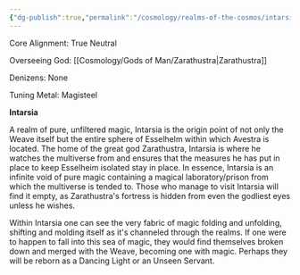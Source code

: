 ```yaml
---
{"dg-publish":true,"permalink":"/cosmology/realms-of-the-cosmos/intarsia/intarsia/"}
---
```


Core Alignment: True Neutral

Overseeing God: [[Cosmology/Gods of Man/Zarathustra\|Zarathustra]]

Denizens: None

Tuning Metal: Magisteel

**Intarsia**

A realm of pure, unfiltered magic, Intarsia is the origin point of not only the Weave itself but the entire sphere of Esselhelm within which Avestra is located. The home of the great god Zarathustra, Intarsia is where he watches the multiverse from and ensures that the measures he has put in place to keep Esselheim isolated stay in place. In essence, Intarsia is an infinite void of pure magic containing a magical laboratory/prison from which the multiverse is tended to. Those who manage to visit Intarsia will find it empty, as Zarathustra's fortress is hidden from even the godliest eyes unless he wishes.  

Within Intarsia one can see the very fabric of magic folding and unfolding, shifting and molding itself as it's channeled through the realms. If one were to happen to fall into this sea of magic, they would find themselves broken down and merged with the Weave, becoming one with magic. Perhaps they will be reborn as a Dancing Light or an Unseen Servant. 
